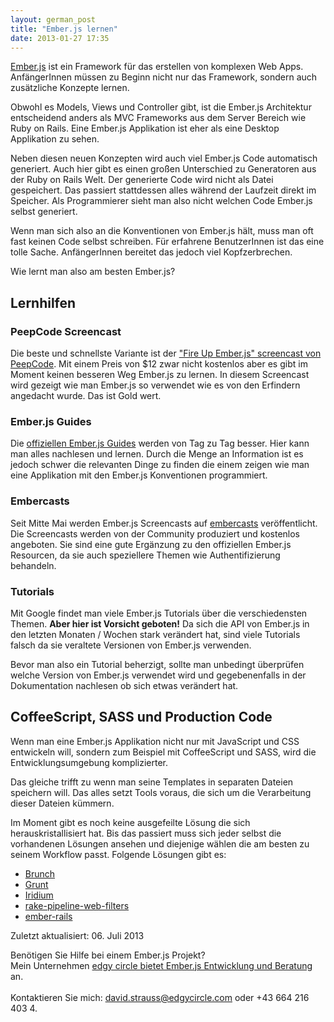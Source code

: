```yaml
---
layout: german_post
title: "Ember.js lernen"
date: 2013-01-27 17:35
---
```

[Ember.js](http://emberjs.com/) ist ein Framework für das erstellen von komplexen Web Apps. AnfängerInnen müssen zu Beginn nicht nur das Framework, sondern auch zusätzliche Konzepte lernen.

Obwohl es Models, Views und Controller gibt, ist die Ember.js Architektur entscheidend anders als MVC Frameworks aus dem Server Bereich wie Ruby on Rails. Eine Ember.js Applikation ist eher als eine Desktop Applikation zu sehen.

Neben diesen neuen Konzepten wird auch viel Ember.js Code automatisch generiert. Auch hier gibt es einen großen Unterschied zu Generatoren aus der Ruby on Rails Welt. Der generierte Code wird nicht als Datei gespeichert. Das passiert stattdessen alles während der Laufzeit direkt im Speicher. Als Programmierer sieht man also nicht welchen Code Ember.js selbst generiert.

Wenn man sich also an die Konventionen von Ember.js hält, muss man oft fast keinen Code selbst schreiben. Für erfahrene BenutzerInnen ist das eine tolle Sache. AnfängerInnen bereitet das jedoch viel Kopfzerbrechen.

Wie lernt man also am besten Ember.js?

## Lernhilfen

### PeepCode Screencast
Die beste und schnellste Variante ist der ["Fire Up Ember.js" screencast von PeepCode](https://peepcode.com/products/emberjs).  Mit einem Preis von $12 zwar nicht kostenlos aber es gibt im Moment keinen besseren Weg Ember.js zu lernen. In diesem Screencast wird gezeigt wie man Ember.js so verwendet wie es von den Erfindern angedacht wurde. Das ist Gold wert.

### Ember.js Guides
Die [offiziellen Ember.js Guides](http://emberjs.com/guides/) werden von Tag zu Tag besser. Hier kann man alles nachlesen und lernen. Durch die Menge an Information ist es jedoch schwer die relevanten Dinge zu finden die einem zeigen wie man eine Applikation mit den Ember.js Konventionen programmiert.

### Embercasts
Seit Mitte Mai werden Ember.js Screencasts auf [embercasts](http://www.embercasts.com/) veröffentlicht. Die Screencasts werden von der Community produziert und kostenlos angeboten. Sie sind eine gute Ergänzung zu den offiziellen Ember.js Resourcen, da sie auch speziellere Themen wie Authentifizierung behandeln.

### Tutorials
Mit Google findet man viele Ember.js Tutorials über die verschiedensten Themen. **Aber hier ist Vorsicht geboten!** Da sich die API von Ember.js in den letzten Monaten / Wochen stark verändert hat, sind viele Tutorials falsch da sie veraltete Versionen von Ember.js verwenden.

Bevor man also ein Tutorial beherzigt, sollte man unbedingt überprüfen welche Version von Ember.js verwendet wird und gegebenenfalls in der Dokumentation nachlesen ob sich etwas verändert hat.

## CoffeeScript, SASS und Production Code
Wenn man eine Ember.js Applikation nicht nur mit JavaScript und CSS entwickeln will, sondern zum Beispiel mit CoffeeScript und SASS, wird die Entwicklungsumgebung komplizierter.

Das gleiche trifft zu wenn man seine Templates in separaten Dateien speichern will. Das alles setzt Tools voraus, die sich um die Verarbeitung dieser Dateien kümmern.

Im Moment gibt es noch keine ausgefeilte Lösung die sich herauskristallisiert hat. Bis das passiert muss sich jeder selbst die vorhandenen Lösungen ansehen und diejenige wählen die am besten zu seinem Workflow passt. Folgende Lösungen gibt es:

* [Brunch](http://brunch.io/)
* [Grunt](http://gruntjs.com/)
* [Iridium](https://github.com/radiumsoftware/iridium)
* [rake-pipeline-web-filters](https://github.com/wycats/rake-pipeline-web-filters)
* [ember-rails](https://github.com/emberjs/ember-rails)

Zuletzt aktualisiert: 06. Juli 2013

<div class="call-to-action">
  Benötigen Sie Hilfe bei einem Ember.js Projekt?<br>
  Mein Unternehmen <a href="http://edgycircle.com">edgy circle bietet Ember.js Entwicklung und Beratung</a> an.<br><br>
  Kontaktieren Sie mich: <a href="mailto:david.strauss@edgycircle.com">david.strauss@edgycircle.com</a> oder +43 664 216 403 4.
</div>
